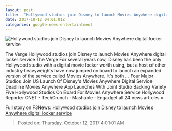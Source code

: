 ```yaml
---
layout: post
title:  "Hollywood studios join Disney to launch Movies Anywhere digital locker service"
date: 2017-10-12 04:01:01Z
categories: google-news-entertaintment
---
```


![Hollywood studios join Disney to launch Movies Anywhere digital locker service](https://cdn0.vox-cdn.com/thumbor/L8ZRbVXAlC8S7qcI0vf7YzzHoM4=/0x191:2659x1583/fit-in/1200x630/cdn0.vox-cdn.com/uploads/chorus_asset/file/9444435/moviesanywhere.jpg)

The Verge Hollywood studios join Disney to launch Movies Anywhere digital locker service The Verge For several years now, Disney has been the only Hollywood studio with a digital movie locker worth using, but a host of other industry heavyweights have now jumped on board to launch an expanded version of the service called Movies Anywhere. It's both ... Four Major Studios Join US Launch Of Disney's Movies Anywhere Digital Service Deadline Movies Anywhere App Launches With Joint Studio Backing Variety Five Hollywood Studios On Board For Movies Anywhere Service Hollywood Reporter CNET - TechCrunch - Mashable - Engadget all 24 news articles »


Full story on F3News: [Hollywood studios join Disney to launch Movies Anywhere digital locker service](http://www.f3nws.com/n/bNRzkH)

> Posted on: Thursday, October 12, 2017 4:01:01 AM
